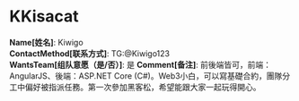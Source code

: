 # KKisacat

**Name[姓名]**: Kiwigo  
**ContactMethod[联系方式]**: TG:@Kiwigo123  
**WantsTeam[组队意愿（是/否）]**: 是
**Comment[备注]**: 前後端皆可，前端：AngularJS、後端：ASP.NET Core (C#)。Web3小白，可以寫基礎合約，團隊分工中偏好被指派任務。第一次參加黑客松，希望能跟大家一起玩得開心。  
